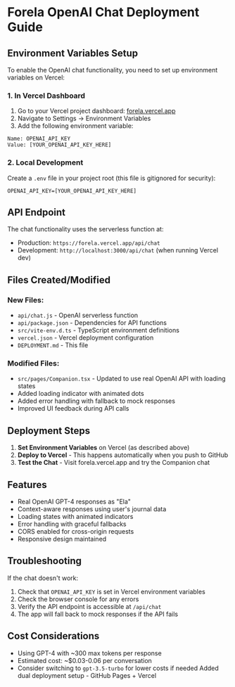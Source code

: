 # Forela OpenAI Chat Deployment Guide

## Environment Variables Setup

To enable the OpenAI chat functionality, you need to set up environment variables on Vercel:

### 1. In Vercel Dashboard
1. Go to your Vercel project dashboard: [forela.vercel.app](https://forela.vercel.app)
2. Navigate to Settings → Environment Variables
3. Add the following environment variable:

```
Name: OPENAI_API_KEY
Value: [YOUR_OPENAI_API_KEY_HERE]
```

### 2. Local Development
Create a `.env` file in your project root (this file is gitignored for security):

```
OPENAI_API_KEY=[YOUR_OPENAI_API_KEY_HERE]
```

## API Endpoint

The chat functionality uses the serverless function at:
- Production: `https://forela.vercel.app/api/chat`
- Development: `http://localhost:3000/api/chat` (when running Vercel dev)

## Files Created/Modified

### New Files:
- `api/chat.js` - OpenAI serverless function
- `api/package.json` - Dependencies for API functions
- `src/vite-env.d.ts` - TypeScript environment definitions
- `vercel.json` - Vercel deployment configuration
- `DEPLOYMENT.md` - This file

### Modified Files:
- `src/pages/Companion.tsx` - Updated to use real OpenAI API with loading states
- Added loading indicator with animated dots
- Added error handling with fallback to mock responses
- Improved UI feedback during API calls

## Deployment Steps

1. **Set Environment Variables** on Vercel (as described above)
2. **Deploy to Vercel** - This happens automatically when you push to GitHub
3. **Test the Chat** - Visit forela.vercel.app and try the Companion chat

## Features

- Real OpenAI GPT-4 responses as "Ela"
- Context-aware responses using user's journal data
- Loading states with animated indicators
- Error handling with graceful fallbacks
- CORS enabled for cross-origin requests
- Responsive design maintained

## Troubleshooting

If the chat doesn't work:
1. Check that `OPENAI_API_KEY` is set in Vercel environment variables
2. Check the browser console for any errors
3. Verify the API endpoint is accessible at `/api/chat`
4. The app will fall back to mock responses if the API fails

## Cost Considerations

- Using GPT-4 with ~300 max tokens per response
- Estimated cost: ~$0.03-0.06 per conversation
- Consider switching to `gpt-3.5-turbo` for lower costs if needed Added dual deployment setup - GitHub Pages + Vercel
